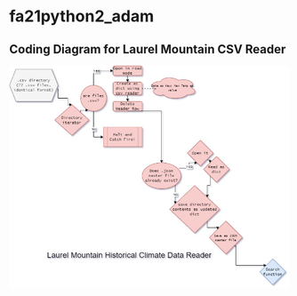 # fa21python2_adam

## Coding Diagram for Laurel Mountain CSV Reader

![Coding Diagram for Laurel Mountain CSV Reader](/img/LaurelMountainClimateReader-Brode.jpg "Diagram")


